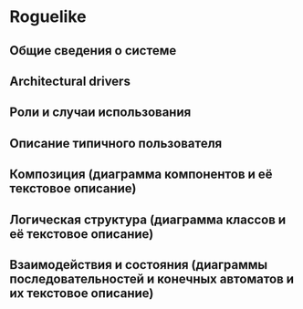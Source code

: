 # Roguelike


## Общие сведения о системе

## Architectural drivers

## Роли и случаи использования

## Описание типичного пользователя

## Композиция (диаграмма компонентов и её текстовое описание)

## Логическая структура (диаграмма классов и её текстовое описание)

## Взаимодействия и состояния (диаграммы последовательностей и конечных автоматов и их текстовое описание)
